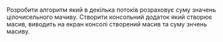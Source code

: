 Розробити алгоритм який в декілька потоків розраховує суму значень цілочисельного мачиву.
Створити консольний додаток який створює масив, виводить на екран консолі створений масив та  суму знчень масиву.
